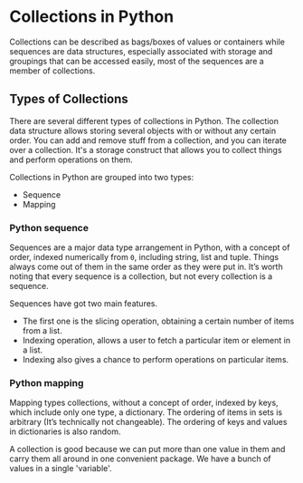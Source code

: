 # Collections in Python

Collections can be described as bags/boxes of values or containers while sequences are data structures, especially associated with storage and groupings that can be accessed easily, most of the sequences are a member of collections.

## Types of Collections

There are several different types of collections in Python. The collection data structure allows storing several objects with or without any certain order. You can add and remove stuff from a collection, and you can iterate over a collection. It's a storage construct that allows you to collect things and perform operations on them. 

Collections in Python are grouped into two types:

- Sequence
- Mapping

### Python sequence

Sequences are a major data type arrangement in Python, with a concept of order, indexed numerically from `0`, including string, list and tuple. Things always come out of them in the same order as they were put in. It’s worth noting that every sequence is a collection, but not every collection is a sequence.

Sequences have got two main features.

- The first one is the slicing operation, obtaining a certain number of items from a list.
- Indexing operation, allows a user to fetch a particular item or element in a list. 
- Indexing also gives a chance to perform operations on particular items.

### Python mapping

Mapping types collections, without a concept of order, indexed by keys, which include only one type, a dictionary. The ordering of items in sets is arbitrary (It’s technically not changeable). The ordering of keys and values in dictionaries is also random.

A collection is good because we can put more than one value in them and carry them all around in one convenient package. We have a bunch of values in a single 'variable'.
